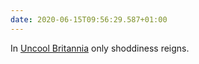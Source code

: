 ```yaml
---
date: 2020-06-15T09:56:29.587+01:00
---
```

In [Uncool Britannia](https://www.theguardian.com/artanddesign/2020/jun/14/the-uks-government-coronavirus-strategy-shoddy-by-design) only shoddiness reigns.
